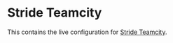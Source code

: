 # Stride Teamcity

This contains the live configuration for [Stride Teamcity](https://teamcity.stride3d.net).

